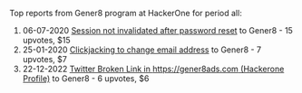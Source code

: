 Top reports from Gener8 program at HackerOne for period all:

1. 06-07-2020 [Session not invalidated after password reset](https://hackerone.com/reports/917213) to Gener8 - 15 upvotes, $15
2. 25-01-2020 [Clickjacking to change email address](https://hackerone.com/reports/783191) to Gener8 - 7 upvotes, $7
3. 22-12-2022 [Twitter Broken Link in https://gener8ads.com (Hackerone Profile)](https://hackerone.com/reports/1815355) to Gener8 - 6 upvotes, $6
